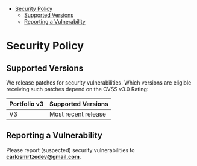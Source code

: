 - [Security Policy](#security-policy)
  - [Supported Versions](#supported-versions)
  - [Reporting a Vulnerability](#reporting-a-vulnerability)

# Security Policy

## Supported Versions

We release patches for security vulnerabilities. Which versions are eligible
receiving such patches depend on the CVSS v3.0 Rating:

| Portfolio v3 | Supported Versions  |
| ------------ | ------------------- |
| V3           | Most recent release |

## Reporting a Vulnerability

Please report (suspected) security vulnerabilities to
**[carlosmrtzodev@gmail.com](carlosmrtzodev@gmail.com)**.
